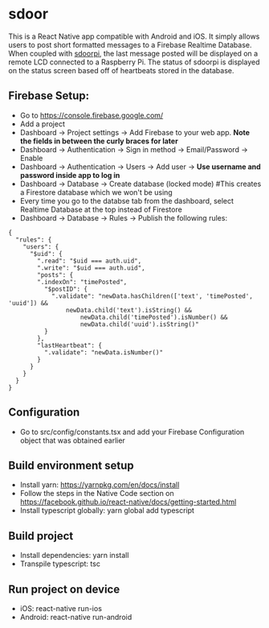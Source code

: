 # sdoor

This is a React Native app compatible with Android and iOS. It simply allows users to post short formatted messages to a Firebase Realtime Database. When coupled with [sdoorpi](https://gitlab.com/djsc/sdoorpi/), the last message posted will be displayed on a remote LCD connected to a Raspberry Pi. The status of sdoorpi is displayed on the status screen based off of heartbeats stored in the database.

## Firebase Setup:
* Go to https://console.firebase.google.com/
* Add a project
* Dashboard -> Project settings -> Add Firebase to your web app. **Note the fields in between the curly braces for later**
* Dashboard -> Authentication -> Sign in method -> Email/Password -> Enable
* Dashboard -> Authentication -> Users -> Add user -> **Use username and password inside app to log in**
* Dashboard -> Database -> Create database (locked mode) #This creates a Firestore database which we won't be using
* Every time you go to the databse tab from the dashboard, select Realtime Database at the top instead of Firestore
* Dashboard -> Database  -> Rules -> Publish the following rules:
```
{
  "rules": {
    "users": {
      "$uid": {
        ".read": "$uid === auth.uid",
        ".write": "$uid === auth.uid",
        "posts": {
        ".indexOn": "timePosted",
          "$postID": {
          	".validate": "newData.hasChildren(['text', 'timePosted', 'uuid']) &&
          	    newData.child('text').isString() &&
                    newData.child('timePosted').isNumber() &&
                    newData.child('uuid').isString()"
          }
        },
        "lastHeartbeat": {
          ".validate": "newData.isNumber()"
        }
      }
    }
  }
}
```

## Configuration
* Go to src/config/constants.tsx and add your Firebase Configuration object that was obtained earlier

## Build environment setup
* Install yarn: https://yarnpkg.com/en/docs/install
* Follow the steps in the Native Code section on https://facebook.github.io/react-native/docs/getting-started.html
* Install typescript globally: yarn global add typescript

## Build project
* Install dependencies: yarn install
* Transpile typescript: tsc

## Run project on device
* iOS: react-native run-ios
* Android: react-native run-android